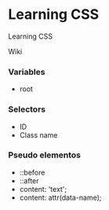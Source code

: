 # Learning CSS

Learning CSS

Wiki

### Variables
- root

### Selectors
- ID
- Class name

### Pseudo elementos
- ::before
- ::after
- content: 'text';
- content: attr(data-name);
